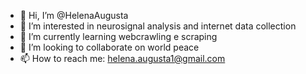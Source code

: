 - 👋 Hi, I’m @HelenaAugusta
- 👀 I’m interested in neurosignal analysis and internet data collection
- 🌱 I’m currently learning webcrawling e scraping
- 💞️ I’m looking to collaborate on world peace
- 📫 How to reach me: helena.augusta1@gmail.com

<!---
HelenaAugusta/HelenaAugusta is a ✨ special ✨ repository because its `README.md` (this file) appears on your GitHub profile.
You can click the Preview link to take a look at your changes.
--->
